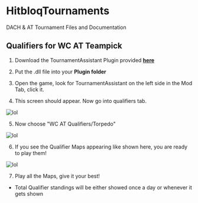 # HitbloqTournaments
DACH &amp; AT Tournament Files and Documentation

## Qualifiers for WC AT Teampick
1. Download the TournamentAssistant Plugin provided **[here](https://github.com/riasuh/HitbloqTournaments/releases/latest)**

2. Put the .dll file into your **Plugin folder**

3. Open the game, look for TournamentAssistant on the left side in the Mod Tab, click it.

4. This screen should appear. Now go into qualifiers tab.

![lol](https://i.imgur.com/Eos04bP.png)

5. Now choose "WC AT Qualifiers/Torpedo" 
                    
![lol](https://i.imgur.com/V4WtJdS.png)

6. If you see the Qualifier Maps appearing like shown here, you are ready to play them!

![lol](https://i.imgur.com/neVNe8e.png)

7. Play all the Maps, give it your best!

- Total Qualifier standings will be either showed once a day or whenever it gets shown

